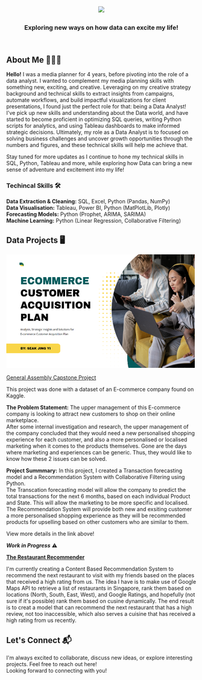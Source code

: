 <h1 align="center">
    <img src="https://readme-typing-svg.herokuapp.com/?font=Righteous&size=35&center=true&vCenter=true&width=500&height=70&duration=3500&lines=Hi+There!+👋;+I'm+Jing+Yi!;+Welcome+to+my+GitHub+page!" />
</h1>
<h3 align="center">Exploring new ways on how data can excite my life!</h3>
<br/>

## About Me 👨🏻‍💻

**Hello!**
I was a media planner for 4 years, before pivoting into the role of a data analyst. I wanted to complement my media planning skills with something new, exciting, and creative. Leveraging on my creative strategy background and technical skills to extract insights from campaigns, automate workflows, and build impactful visualizations for client presentations, I found just the perfect role for that: being a Data Analyst! I've pick up new skills and understanding about the Data world, and have started to become proficient in optimizing SQL queries, writing Python scripts for analytics, and using Tableau dashboards to make informed strategic decisions. Ultimately, my role as a Data Analyst is to focused on solving business challenges and uncover growth opportunities through the numbers and figures, and these technical skills will help me achieve that.

Stay tuned for more updates as I continue to hone my technical skills in SQL, Python, Tableau and more, while exploring how Data can bring a new sense of adventure and excitement into my life!

### Techincal Skills 🛠️

**Data Extraction & Cleaning:** SQL, Excel, Python (Pandas, NumPy)<br/>
**Data Visualisation:** Tableau, Power BI, Python (MatPlotLib, Plotly)<br/>
**Forecasting Models:** Python (Prophet, ARIMA, SARIMA)<br/>
**Machine Learning:** Python (Linear Regression, Collaborative Filtering) 


## Data Projects 🖥️

<img src="capstone_proj.png" alt="Capstone Project" width="500" height="300"/>

[General Assembly Capstone Project](https://github.com/MatthiasJY/GA_Capstone)

This project was done with a dataset of an E-commerce company found on Kaggle. 

**The Problem Statement:** The upper management of this E-commerce company is looking to attract new customers to shop on their online marketplace.<br/>
After some internal investigation and research, the upper management of the company concluded that they would need a new personalised shopping experience for each customer, and also a more personalised or localised marketing when it comes to the products themselves. Gone are the days where marketing and experiences can be generic. Thus, they would like to know how these 2 issues can be solved.  

**Project Summmary:** In this project, I created a Transaction forecasting model and a Recommendation System with Collaborative Filtering using Python.<br/>
The Transcation forecasting model will allow the company to predict the total transactions for the next 6 months, based on each individual Product and State. This will allow the marketing to be more specific and localised. <br/>
The Recommendation System will provide both new and exsiting customer a more personalised shopping experience as they will be recommended products for upselling based on other customers who are similar to them.<br/>

View more details in the link above!


***Work in Progress*** ⚠️

**<u>The Restaurant Recommender</u>**

I'm currently creating a Content Based Recommendation System to recommend the next restaurant to visit with my friends based on the places that received a high rating from us. The idea I have is to make use of Google Maps API to retrieve a list of restaurants in Singapore, rank them based on locations (North, South, East, West), and Google Ratings, and hopefully (not sure if it's possible) rank them based on cusine dynamically. The end result is to creat a model that can recommend the next restaurant that has a high review, not too inaccessible, which also serves a cuisine that has received a high rating from us recently.


## Let's Connect 📬

I'm always excited to collaborate, discuss new ideas, or explore interesting projects. Feel free to reach out here!<br/>
Looking forward to connecting with you!
